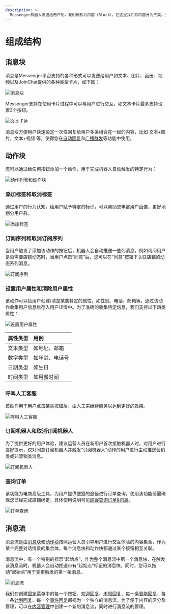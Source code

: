 ```yaml
---
description: >-
  Messenger机器人发送给用户的，我们统称为内容（Block），在这里我们将内容分为三类，分别是：消息块（Message）、动作块（Action）和消息流（Flows）「消息流是由‘消息块’和‘动作块’构成」。
---
```


# 组成结构

## 消息块

消息是Messenger平台支持的各种形式可以发送给用户如文本、图片、画册、视频以及JoinChat提供的各种类型卡片，如下图：

![&#x6D88;&#x606F;&#x5757;](../.gitbook/assets/image%20%2827%29.png)

Messenger支持在使用卡片过程中可以与用户进行交互，如文本卡片最多支持设置3个按钮。

![&#x6587;&#x672C;&#x5361;&#x7247;](../.gitbook/assets/image%20%2811%29.png)

消息块方便用户快速设定一次性回复给用户多条组合在一起的内容，比如 文本+图片，文本+视频 等，使得您在[自动回复](../untitled/zi-dong-hui-fu/)和[广播群发](../untitled/guang-bo-qun-fa.md)等功能中使用。

## 动作块

您可以通过给任何按钮添加一个动作，用于完成机器人自动触发的特定行为：

![&#x52A8;&#x4F5C;&#x5217;&#x8868;&#x548C;&#x52A8;&#x4F5C;&#x5757;](../.gitbook/assets/image%20%2815%29.png)

### 添加标签和取消标签

通过用户的行为认知，给用户赋予特定的标识，可以帮助您丰富用户画像，更好地划分用户群。

![&#x6DFB;&#x52A0;&#x6807;&#x7B7E;](../.gitbook/assets/image%20%2837%29.png)

### 订阅序列和取消订阅序列

当用户触发了添加该动作的按钮后，机器人会自动推送一些列消息。例如询问用户是否需要店铺动态时，当用户点击“同意”后，您可以在“同意”按钮下关联店铺的动态系列消息。

![&#x8BA2;&#x9605;&#x5E8F;&#x5217;](../.gitbook/assets/image%20%2824%29.png)

### 设置用户属性和清除用户属性

该动作可以给用户创建/清楚某些特定的属性，如性别、电话、邮箱等。通过该动作收集用户信息后存入用户详情中。为了准确的收集特定信息，我们支持以下四类属性：

![&#x8BBE;&#x7F6E;&#x7528;&#x6237;&#x5C5E;&#x6027;](../.gitbook/assets/image%20%2851%29.png)

| 属性类型 | 用例 |
| :--- | :--- |
| 文本类型 | 如地址、邮箱 |
| 数字类型 | 如年龄、电话号 |
| 日期类型 | 如生日 |
| 时间类型 | 如用餐时间 |

### 呼叫人工客服

该动作用于用户点击某些按钮后，由人工来继续服务以达到更好的效果。

![&#x547C;&#x53EB;&#x4EBA;&#x5DE5;&#x5BA2;&#x670D;](../.gitbook/assets/image%20%2864%29.png)

### 订阅机器人和取消订阅机器人

为了提供更好的用户体验，建议运营人员在新用户首次接触机器人时，对用户进行友好提示，仅对同意订阅机器人并触发“订阅机器人”动作的用户进行主动推送营销类或非营销类消息。

![&#x8BA2;&#x9605;&#x673A;&#x5668;&#x4EBA;](../.gitbook/assets/image%20%2850%29.png)

### 查询订单

该功能为电商高级工具，为用户提供便捷的途径进行订单查询。使用该功能前需确保您已经完成店铺绑定，具体使用说明可见[顾客查询订单&包裹](../gao-ji-gong-neng/gu-ke-cha-xun.md#gu-ke-cha-xun-ding-dan-bao-guo-zhuang-tai)。

![&#x8BA2;&#x5355;&#x67E5;&#x8BE2;](../.gitbook/assets/image%20%2831%29.png)

## 消息流

消息流是由[消息块](zu-cheng-jie-gou.md#xiao-xi-kuai)和[动作块](zu-cheng-jie-gou.md#dong-zuo-kuai)按照运营人员引导用户进行交互体验的内容集合，作为某个完整对话情景的集合体，每个消息块和动作快都通过某个按钮相互关联。

消息流中，有一个特别的标示“起始点“，作为整个消息流中第一个消息块，在触发该消息流时，机器人会自动推送带有“起始点“标记的消息块。同时，您可以拖动“起始点“用于变更触发的第一条消息。

![&#x6D88;&#x606F;&#x6D41;](../.gitbook/assets/image%20%288%29.png)

我们在创建[固定菜单](../untitled/zi-dong-hui-fu/gu-ding-cai-dan.md)中的每一个按钮、[欢迎回复](../untitled/zi-dong-hui-fu/huan-ying-hui-fu.md)、[未知回复](../untitled/zi-dong-hui-fu/wei-zhi-hui-fu.md)、每一条[智能回复](../untitled/zi-dong-hui-fu/ai-hui-fu.md)、每一条[计划回复](../untitled/zi-dong-hui-fu/ji-hua-hui-fu.md)、每一个[事件回复](../untitled/zi-dong-hui-fu/shi-jian-hui-fu.md)都视为一个独立的消息流。为了便于内容的区分及管理，可以在[内容管理](../untitled/)中创建一个新的消息流，同时进行消息流的管理。



